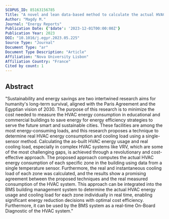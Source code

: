 ```yaml
---
SCOPUS_ID: 85163156785
Title: "A novel and lean data-based method to calculate the actual HVAC zone energy consumption and cooling load in sustainable smart cities using a single temperature sensor"
Author: "Magdy M."
Journal: "Energy Reports"
Publication Date: {'$date': '2023-12-01T00:00:00Z'}
Publication Year: 2023
DOI: "10.1016/j.egyr.2023.05.225"
Source Type: "Journal"
Document Type: "ar"
Document Type Description: "Article"
Affiliation: "Nova University Lisbon"
Affiliation Country: "France"
Cited by count: 1
---
```


## Abstract
"Sustainability and energy savings are two intertwined research aims for humanity's long-term survival, aligned with the Paris Agreement and the Egyptian vision of 2030. The purpose of this research is to minimize the cost needed to measure the HVAC energy consumption in educational and commercial buildings to save energy for energy efficiency strategies to serve the future smart and sustainable cities. These facilities are among the most energy-consuming loads, and this research proposes a technique to determine real HVAC energy consumption and cooling load using a single-sensor method. Calculating the as-built HVAC energy usage and real cooling load, especially in complex HVAC systems like VRV, which are some of the most challenging gaps, is achieved through a revolutionary and cost-effective approach. The proposed approach computes the actual HVAC energy consumption of each specific zone in the building using data from a single temperature sensor. Furthermore, the real and instantaneous cooling load of each zone was calculated, and the results show a promising agreement between the proposed techniques and the real measured consumption of the HVAC system. This approach can be integrated into the BMS building management system to determine the actual HVAC energy usage and cooling load for each zone individually in real time, enabling significant energy reduction decisions with optimal cost efficiency. Furthermore, it can be used by the BMS system as a real-time On-Board Diagnostic of the HVAC system."
